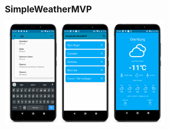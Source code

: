 # SimpleWeatherMVP
![Image alt](https://github.com/vladmaslennikov/simpleweathermvp/raw/master/weatherapp.png)
